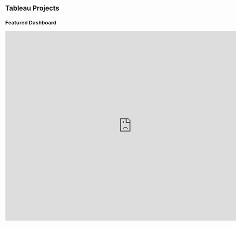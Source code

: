## Tableau Projects

### Featured Dashboard
<iframe src="https://public.tableau.com/shared/QDCCR34G7?:display_count=n&:origin=viz_share_link" width="800" height="600" frameborder="0"></iframe>
